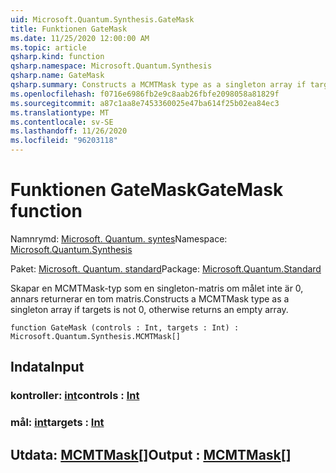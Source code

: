 ```yaml
---
uid: Microsoft.Quantum.Synthesis.GateMask
title: Funktionen GateMask
ms.date: 11/25/2020 12:00:00 AM
ms.topic: article
qsharp.kind: function
qsharp.namespace: Microsoft.Quantum.Synthesis
qsharp.name: GateMask
qsharp.summary: Constructs a MCMTMask type as a singleton array if targets is not 0, otherwise returns an empty array.
ms.openlocfilehash: f0716e6986fb2e9c8aab26fbfe2098058a81829f
ms.sourcegitcommit: a87c1aa8e7453360025e47ba614f25b02ea84ec3
ms.translationtype: MT
ms.contentlocale: sv-SE
ms.lasthandoff: 11/26/2020
ms.locfileid: "96203118"
---
```

# <a name="gatemask-function"></a><span data-ttu-id="bddcc-102">Funktionen GateMask</span><span class="sxs-lookup"><span data-stu-id="bddcc-102">GateMask function</span></span>

<span data-ttu-id="bddcc-103">Namnrymd: [Microsoft. Quantum. syntes](xref:Microsoft.Quantum.Synthesis)</span><span class="sxs-lookup"><span data-stu-id="bddcc-103">Namespace: [Microsoft.Quantum.Synthesis](xref:Microsoft.Quantum.Synthesis)</span></span>

<span data-ttu-id="bddcc-104">Paket: [Microsoft. Quantum. standard](https://nuget.org/packages/Microsoft.Quantum.Standard)</span><span class="sxs-lookup"><span data-stu-id="bddcc-104">Package: [Microsoft.Quantum.Standard](https://nuget.org/packages/Microsoft.Quantum.Standard)</span></span>


<span data-ttu-id="bddcc-105">Skapar en MCMTMask-typ som en singleton-matris om målet inte är 0, annars returnerar en tom matris.</span><span class="sxs-lookup"><span data-stu-id="bddcc-105">Constructs a MCMTMask type as a singleton array if targets is not 0, otherwise returns an empty array.</span></span>

```qsharp
function GateMask (controls : Int, targets : Int) : Microsoft.Quantum.Synthesis.MCMTMask[]
```


## <a name="input"></a><span data-ttu-id="bddcc-106">Indata</span><span class="sxs-lookup"><span data-stu-id="bddcc-106">Input</span></span>

### <a name="controls--int"></a><span data-ttu-id="bddcc-107">kontroller: [int](xref:microsoft.quantum.lang-ref.int)</span><span class="sxs-lookup"><span data-stu-id="bddcc-107">controls : [Int](xref:microsoft.quantum.lang-ref.int)</span></span>




### <a name="targets--int"></a><span data-ttu-id="bddcc-108">mål: [int](xref:microsoft.quantum.lang-ref.int)</span><span class="sxs-lookup"><span data-stu-id="bddcc-108">targets : [Int](xref:microsoft.quantum.lang-ref.int)</span></span>





## <a name="output--mcmtmask"></a><span data-ttu-id="bddcc-109">Utdata: [MCMTMask](xref:Microsoft.Quantum.Synthesis.MCMTMask)[]</span><span class="sxs-lookup"><span data-stu-id="bddcc-109">Output : [MCMTMask](xref:Microsoft.Quantum.Synthesis.MCMTMask)[]</span></span>

